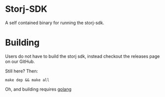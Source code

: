 Storj-SDK
=========

A self contained binary for running the storj-sdk.

# Building

Users do not have to build the storj sdk, instead checkout the releases page on our GitHub.

Still here? Then:

`make dep && make all`

Oh, and building requires [golang](http://golang.org)
